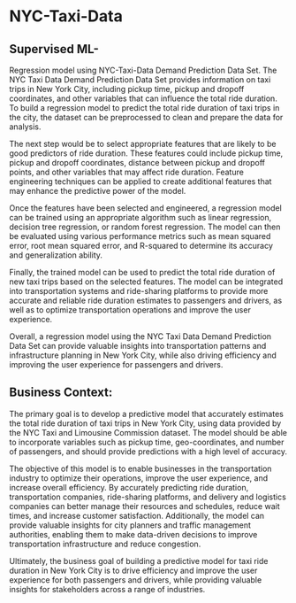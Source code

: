 # NYC-Taxi-Data

## Supervised ML- 
Regression model using NYC-Taxi-Data Demand Prediction Data Set.
The NYC Taxi Data Demand Prediction Data Set provides information on taxi trips in New York City, including pickup time, pickup and dropoff coordinates, and other variables that can influence the total ride duration. To build a regression model to predict the total ride duration of taxi trips in the city, the dataset can be preprocessed to clean and prepare the data for analysis.

The next step would be to select appropriate features that are likely to be good predictors of ride duration. These features could include pickup time, pickup and dropoff coordinates, distance between pickup and dropoff points, and other variables that may affect ride duration. Feature engineering techniques can be applied to create additional features that may enhance the predictive power of the model.

Once the features have been selected and engineered, a regression model can be trained using an appropriate algorithm such as linear regression, decision tree regression, or random forest regression. The model can then be evaluated using various performance metrics such as mean squared error, root mean squared error, and R-squared to determine its accuracy and generalization ability.

Finally, the trained model can be used to predict the total ride duration of new taxi trips based on the selected features. The model can be integrated into transportation systems and ride-sharing platforms to provide more accurate and reliable ride duration estimates to passengers and drivers, as well as to optimize transportation operations and improve the user experience.

Overall, a regression model using the NYC Taxi Data Demand Prediction Data Set can provide valuable insights into transportation patterns and infrastructure planning in New York City, while also driving efficiency and improving the user experience for passengers and drivers.



## Business  Context: 

The primary goal is to develop a predictive model that accurately estimates the total ride duration of taxi trips in New York City, using data provided by the NYC Taxi and Limousine Commission dataset. The model should be able to incorporate variables such as pickup time, geo-coordinates, and number of passengers, and should provide predictions with a high level of accuracy.

The objective of this model is to enable businesses in the transportation industry to optimize their operations, improve the user experience, and increase overall efficiency. By accurately predicting ride duration, transportation companies, ride-sharing platforms, and delivery and logistics companies can better manage their resources and schedules, reduce wait times, and increase customer satisfaction. Additionally, the model can provide valuable insights for city planners and traffic management authorities, enabling them to make data-driven decisions to improve transportation infrastructure and reduce congestion.

Ultimately, the business goal of building a predictive model for taxi ride duration in New York City is to drive efficiency and improve the user experience for both passengers and drivers, while providing valuable insights for stakeholders across a range of industries.
